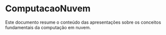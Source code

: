 # ComputacaoNuvem
Este documento resume o conteúdo das apresentações sobre os conceitos fundamentais da computação em nuvem.
